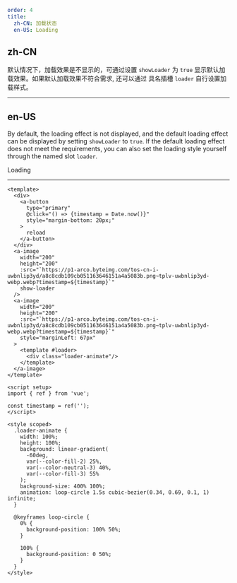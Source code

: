 ```yaml
order: 4
title:
  zh-CN: 加载状态
  en-US: Loading
```

## zh-CN

默认情况下，加载效果是不显示的，可通过设置 `showLoader` 为 `true` 显示默认加载效果。如果默认加载效果不符合需求, 还可以通过 具名插槽 `loader` 自行设置加载样式。

---

## en-US

By default, the loading effect is not displayed, and the default loading effect can be displayed by setting `showLoader` to `true`. If the default loading effect does not meet the requirements, you can also set the loading style yourself through the named slot `loader`.

Loading

---

```vue
<template>
  <div>
    <a-button
      type="primary"
      @click="() => {timestamp = Date.now()}"
      style="margin-bottom: 20px;"
    >
      reload
    </a-button>
  </div>
  <a-image
    width="200"
    height="200"
    :src="`https://p1-arco.byteimg.com/tos-cn-i-uwbnlip3yd/a8c8cdb109cb051163646151a4a5083b.png~tplv-uwbnlip3yd-webp.webp?timestamp=${timestamp}`"
    show-loader
  />
  <a-image
    width="200"
    height="200"
    :src="`https://p1-arco.byteimg.com/tos-cn-i-uwbnlip3yd/a8c8cdb109cb051163646151a4a5083b.png~tplv-uwbnlip3yd-webp.webp?timestamp=${timestamp}`"
    style="marginLeft: 67px"
  >
    <template #loader>
      <div class="loader-animate"/>
    </template>
  </a-image>
</template>

<script setup>
import { ref } from 'vue';

const timestamp = ref('');
</script>

<style scoped>
  .loader-animate {
    width: 100%;
    height: 100%;
    background: linear-gradient(
      -60deg,
      var(--color-fill-2) 25%,
      var(--color-neutral-3) 40%,
      var(--color-fill-3) 55%
    );
    background-size: 400% 100%;
    animation: loop-circle 1.5s cubic-bezier(0.34, 0.69, 0.1, 1) infinite;
  }

  @keyframes loop-circle {
    0% {
      background-position: 100% 50%;
    }

    100% {
      background-position: 0 50%;
    }
  }
</style>
```
